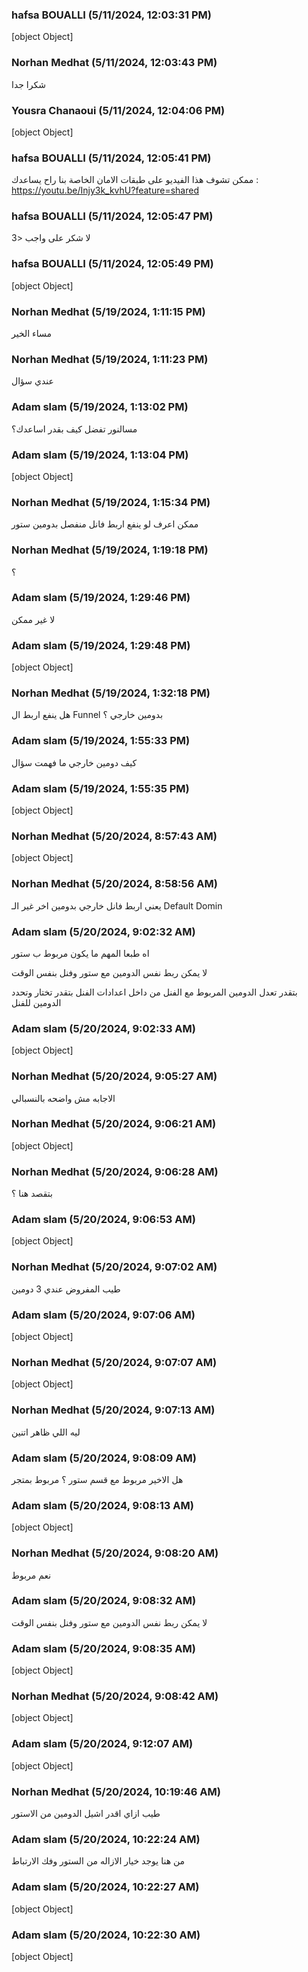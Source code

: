 ### hafsa BOUALLI (5/11/2024, 12:03:31 PM)

[object Object]

### Norhan Medhat (5/11/2024, 12:03:43 PM)

شكرا جدا

### Yousra Chanaoui (5/11/2024, 12:04:06 PM)

[object Object]

### hafsa BOUALLI (5/11/2024, 12:05:41 PM)

ممكن تشوف هذا الفيديو على طبقات الامان الخاصة بنا راح يساعدك : https://youtu.be/Injy3k_kvhU?feature=shared

### hafsa BOUALLI (5/11/2024, 12:05:47 PM)

لا شكر على واجب <3

### hafsa BOUALLI (5/11/2024, 12:05:49 PM)

[object Object]

### Norhan Medhat (5/19/2024, 1:11:15 PM)

مساء الخير

### Norhan Medhat (5/19/2024, 1:11:23 PM)

عندي سؤال

### Adam slam (5/19/2024, 1:13:02 PM)

مسالنور
تفضل كيف بقدر اساعدك؟

### Adam slam (5/19/2024, 1:13:04 PM)

[object Object]

### Norhan Medhat (5/19/2024, 1:15:34 PM)

ممكن اعرف لو ينفع اربط فانل منفصل بدومين ستور

### Norhan Medhat (5/19/2024, 1:19:18 PM)

؟

### Adam slam (5/19/2024, 1:29:46 PM)

لا غير ممكن

### Adam slam (5/19/2024, 1:29:48 PM)

[object Object]

### Norhan Medhat (5/19/2024, 1:32:18 PM)

هل ينفع اربط ال Funnel بدومين خارجي ؟

### Adam slam (5/19/2024, 1:55:33 PM)

كيف دومين خارجي ما فهمت سؤال

### Adam slam (5/19/2024, 1:55:35 PM)

[object Object]

### Norhan Medhat (5/20/2024, 8:57:43 AM)

[object Object]

### Norhan Medhat (5/20/2024, 8:58:56 AM)

يعني اربط فانل خارجي بدومين اخر غير الـ  Default Domin

### Adam slam (5/20/2024, 9:02:32 AM)

اه طبعا
المهم ما يكون مربوط ب ستور

لا يمكن ربط نفس الدومين مع ستور وفنل بنفس الوقت

بتقدر تعدل الدومين المربوط مع الفنل من داخل اعدادات الفنل بتقدر تختار وتحدد الدومين للفنل

### Adam slam (5/20/2024, 9:02:33 AM)

[object Object]

### Norhan Medhat (5/20/2024, 9:05:27 AM)

الاجابه مش واضحه بالنسبالي

### Norhan Medhat (5/20/2024, 9:06:21 AM)

[object Object]

### Norhan Medhat (5/20/2024, 9:06:28 AM)

بتقصد هنا ؟

### Adam slam (5/20/2024, 9:06:53 AM)

[object Object]

### Norhan Medhat (5/20/2024, 9:07:02 AM)

طيب المفروض عندي 3 دومين

### Adam slam (5/20/2024, 9:07:06 AM)

[object Object]

### Norhan Medhat (5/20/2024, 9:07:07 AM)

[object Object]

### Norhan Medhat (5/20/2024, 9:07:13 AM)

ليه اللي ظاهر اتنين

### Adam slam (5/20/2024, 9:08:09 AM)

هل الاخير مربوط مع قسم ستور ؟ مربوط بمتجر

### Adam slam (5/20/2024, 9:08:13 AM)

[object Object]

### Norhan Medhat (5/20/2024, 9:08:20 AM)

نعم مربوط

### Adam slam (5/20/2024, 9:08:32 AM)

لا يمكن ربط نفس الدومين مع ستور وفنل بنفس الوقت

### Adam slam (5/20/2024, 9:08:35 AM)

[object Object]

### Norhan Medhat (5/20/2024, 9:08:42 AM)

[object Object]

### Adam slam (5/20/2024, 9:12:07 AM)

[object Object]

### Norhan Medhat (5/20/2024, 10:19:46 AM)

طيب ازاي اقدر اشيل الدومين من الاستور

### Adam slam (5/20/2024, 10:22:24 AM)

من هنا يوجد خيار الازاله من الستور وفك الارتباط

### Adam slam (5/20/2024, 10:22:27 AM)

[object Object]

### Adam slam (5/20/2024, 10:22:30 AM)

[object Object]
